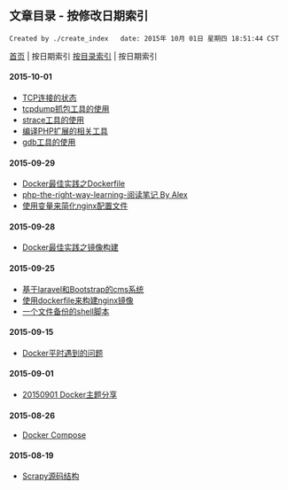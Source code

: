 ## 文章目录 - 按修改日期索引

    Created by ./create_index   date: 2015年 10月 01日 星期四 18:51:44 CST

[首页](/ )  |  按日期索引
[按目录索引](0-index.md )  |  按日期索引


#### 2015-10-01

- [TCP连接的状态](linux/tcp-connection-status.md)
- [tcpdump抓包工具的使用](linux/tcpdump-tools.md)
- [strace工具的使用](linux/strace-tools.md)
- [编译PHP扩展的相关工具](linux/php-build-tools.md)
- [gdb工具的使用](linux/gdb-tools.md)

#### 2015-09-29

- [Docker最佳实践之Dockerfile](linux/docker/docker-best-practice-dockerfile.md)
- [php-the-right-way-learning-阅读笔记 By Alex](php/php-the-right-way-learning/alex.md)
- [使用变量来简化nginx配置文件](linux/nginx/nginx-conf-use-var.md)

#### 2015-09-28

- [Docker最佳实践之镜像构建](linux/docker/docker-best-practice-build.md)

#### 2015-09-25

- [基于laravel和Bootstrap的cms系统](php/laravel/laravel-bootstrapt-cms.md)
- [使用dockerfile来构建nginx镜像](linux/docker/nginx.md)
- [一个文件备份的shell脚本](linux/shell/files-backup.md)

#### 2015-09-15

- [Docker平时遇到的问题](linux/docker/docker-questions.md)

#### 2015-09-01

- [20150901 Docker主题分享](linux/docker/docker分享会.md)

#### 2015-08-26

- [Docker Compose](linux/docker/docker-compose.md)

#### 2015-08-19

- [Scrapy源码结构](python/scrapy/源码结构.md)
